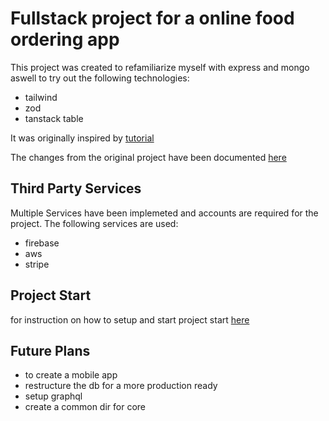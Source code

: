 
# Fullstack project for a online food ordering app

This project was created to refamiliarize myself with express and mongo aswell to try out the following technologies:
- tailwind
- zod
- tanstack table

It was originally inspired by [tutorial](https://www.youtube.com/watch?v=ardeKHEN1j4&t=1782s)

The changes from the original project have been documented [here](./markdown//changes.md)

## Third Party Services
Multiple Services have been implemeted and accounts are required for the project. The following services are used:
 - firebase
 - aws
 - stripe

## Project Start

for instruction on how to setup and start project start [here](./markdown//serverStart.md)

## Future Plans

- to create a mobile app
- restructure the db for a more production ready
- setup graphql
- create a common dir for core